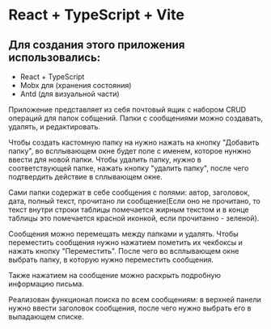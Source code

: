 # React + TypeScript + Vite

## Для создания этого приложения использовались:
- React + TypeScript
- Mobx для (хранения состояния)
- Antd (для визуальной части)

Приложение представляет из себя почтовый ящик с набором CRUD операций для папок собщений.
Папки с сообщениями можно создавать, удалять, и редактировать.

Чтобы создать кастомную папку на нужно нажать на кнопку "Добавить папку", во всплывающем окне
будет поле с именем, которое нунжно ввести для новой папки.
Чтобы удалить папку, нужно в соответствующей папке, нажать кнопку "удалить папку",
после чего подтвердить действие в сплывающем окне.

Сами папки содержат в себе сообщения с полями: автор, заголовок, дата, полный текст, 
прочитано ли сообщение(Если оно не прочитано, то текст внутри строки таблицы помечается жирным текстом 
и в конце таблицы это помечается красной иконкой, если прочитанно - зеленой).

Сообщения можно перемещать между папками и удалять. 
Чтобы переместить сообщения нужно нажатием пометить их чекбоксы и нажать кнопку "Переместить". 
После чего во всплывающем окне выбрать папку, в которую нужно переместить сообщения.

Также нажатием на сообщение можно раскрыть подробную информацию письма.

Реализован функционал поиска по всем сообщениям: в верхней панели нужно ввести заголовок сообщения, 
после чего нужно выбрать его в выпадающем списке.

